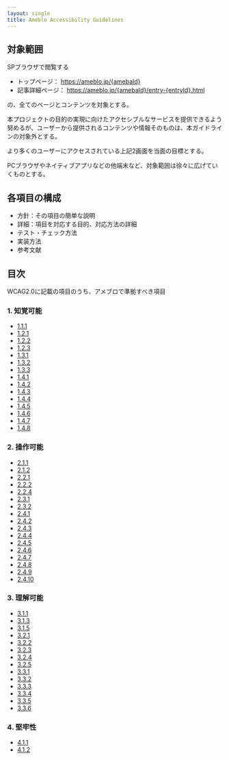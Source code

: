 ```yaml
---
layout: single
title: Ameblo Accessibility Guidelines
---
```


## 対象範囲

SPブラウザで閲覧する

- トップページ： https://ameblo.jp/{amebaId}
- 記事詳細ページ： https://ameblo.jp/{amebaId}/entry-{entryId}.html

の、全てのページとコンテンツを対象とする。

本プロジェクトの目的の実現に向けたアクセシブルなサービスを提供できるよう努めるが、ユーザーから提供されるコンテンツや情報そのものは、本ガイドラインの対象外とする。

より多くのユーザーにアクセスされている上記2画面を当面の目標とする。

PCブラウザやネイティブアプリなどの他端末など、対象範囲は徐々に広げていくものとする。

## 各項目の構成

- 方針：その項目の簡単な説明
- 詳細：項目を対応する目的、対応方法の詳細
- テスト・チェック方法
- 実装方法
- 参考文献

## 目次

WCAG2.0に記載の項目のうち、アメブロで準拠すべき項目

### 1. 知覚可能

- [1.1.1](/a11y-guidelines/1/1/1)
- [1.2.1](/a11y-guidelines/1/2/1)
- [1.2.2](/a11y-guidelines/1/2/2)
- [1.2.3](/a11y-guidelines/1/2/3)
- [1.3.1](/a11y-guidelines/1/3/1)
- [1.3.2](/a11y-guidelines/1/3/2)
- [1.3.3](/a11y-guidelines/1/3/3)
- [1.4.1](/a11y-guidelines/1/4/1)
- [1.4.2](/a11y-guidelines/1/4/2)
- [1.4.3](/a11y-guidelines/1/4/3)
- [1.4.4](/a11y-guidelines/1/4/4)
- [1.4.5](/a11y-guidelines/1/4/5)
- [1.4.6](/a11y-guidelines/1/4/6)
- [1.4.7](/a11y-guidelines/1/4/7)
- [1.4.8](/a11y-guidelines/1/4/8)

### 2. 操作可能

- [2.1.1](/a11y-guidelines/2/1/1)
- [2.1.2](/a11y-guidelines/2/1/2)
- [2.2.1](/a11y-guidelines/2/2/1)
- [2.2.2](/a11y-guidelines/2/2/2)
- [2.2.4](/a11y-guidelines/2/2/4)
- [2.3.1](/a11y-guidelines/2/3/1)
- [2.3.2](/a11y-guidelines/2/3/2)
- [2.4.1](/a11y-guidelines/2/4/1)
- [2.4.2](/a11y-guidelines/2/4/2)
- [2.4.3](/a11y-guidelines/2/4/3)
- [2.4.4](/a11y-guidelines/2/4/4)
- [2.4.5](/a11y-guidelines/2/4/5)
- [2.4.6](/a11y-guidelines/2/4/6)
- [2.4.7](/a11y-guidelines/2/4/7)
- [2.4.8](/a11y-guidelines/2/4/8)
- [2.4.9](/a11y-guidelines/2/4/9)
- [2.4.10](/a11y-guidelines/2/4/10)

### 3. 理解可能

- [3.1.1](/a11y-guidelines/3/1/1)
- [3.1.3](/a11y-guidelines/3/1/3)
- [3.1.5](/a11y-guidelines/3/1/5)
- [3.2.1](/a11y-guidelines/3/2/1)
- [3.2.2](/a11y-guidelines/3/2/2)
- [3.2.3](/a11y-guidelines/3/2/3)
- [3.2.4](/a11y-guidelines/3/2/4)
- [3.2.5](/a11y-guidelines/3/2/5)
- [3.3.1](/a11y-guidelines/3/3/1)
- [3.3.2](/a11y-guidelines/3/3/2)
- [3.3.3](/a11y-guidelines/3/3/3)
- [3.3.4](/a11y-guidelines/3/3/4)
- [3.3.5](/a11y-guidelines/3/3/5)
- [3.3.6](/a11y-guidelines/3/3/6)

### 4. 堅牢性

- [4.1.1](/a11y-guidelines/4/1/1)
- [4.1.2](/a11y-guidelines/4/1/2)
